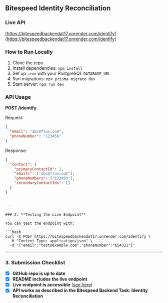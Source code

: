 ## Bitespeed Identity Reconciliation

### Live API
[https://bitespeedbackendat17.onrender.com/identify](https://bitespeedbackendat17.onrender.com/identify)

### How to Run Locally
1. Clone the repo
2. Install dependencies: `npm install`
3. Set up `.env` with your PostgreSQL `DATABASE_URL`
4. Run migrations: `npx prisma migrate dev`
5. Start server: `npm run dev`

### API Usage

**POST /identify**

Request:
```json
{
  "email": "abc@flux.com",
  "phoneNumber": "123456"
}
```

Response:
```json
{
  "contact": {
    "primaryContactId": 1,
    "emails": ["abc@flux.com"],
    "phoneNumbers": ["123456"],
    "secondaryContactIds": []
  }
}
```
```

---

### 2. **Testing the Live Endpoint**

You can test the endpoint with:

```bash
curl -X POST https://bitespeedbackendat17.onrender.com/identify \
  -H "Content-Type: application/json" \
  -d '{"email":"test@example.com","phoneNumber":"654321"}'
```

---

### 3. **Submission Checklist**

- [x] **GitHub repo is up to date**
- [x] **README includes the live endpoint**
- [x] **Live endpoint is accessible** ([see here](https://bitespeedbackendat17.onrender.com))
- [x] **API works as described in the Bitespeed Backend Task: Identity Reconciliation**
